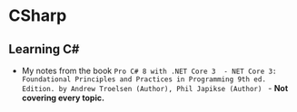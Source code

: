 # CSharp

## Learning C#

- My notes from the book 
`Pro C# 8 with .NET Core 3  - NET Core 3: Foundational Principles and Practices in Programming 9th ed. Edition. by Andrew Troelsen (Author), Phil Japikse (Author) ` - **Not covering every topic.**


